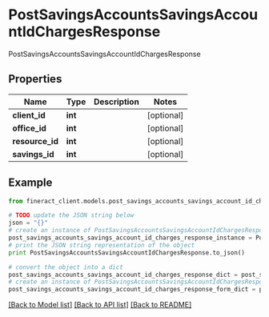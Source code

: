 # PostSavingsAccountsSavingsAccountIdChargesResponse

PostSavingsAccountsSavingsAccountIdChargesResponse

## Properties

Name | Type | Description | Notes
------------ | ------------- | ------------- | -------------
**client_id** | **int** |  | [optional] 
**office_id** | **int** |  | [optional] 
**resource_id** | **int** |  | [optional] 
**savings_id** | **int** |  | [optional] 

## Example

```python
from fineract_client.models.post_savings_accounts_savings_account_id_charges_response import PostSavingsAccountsSavingsAccountIdChargesResponse

# TODO update the JSON string below
json = "{}"
# create an instance of PostSavingsAccountsSavingsAccountIdChargesResponse from a JSON string
post_savings_accounts_savings_account_id_charges_response_instance = PostSavingsAccountsSavingsAccountIdChargesResponse.from_json(json)
# print the JSON string representation of the object
print PostSavingsAccountsSavingsAccountIdChargesResponse.to_json()

# convert the object into a dict
post_savings_accounts_savings_account_id_charges_response_dict = post_savings_accounts_savings_account_id_charges_response_instance.to_dict()
# create an instance of PostSavingsAccountsSavingsAccountIdChargesResponse from a dict
post_savings_accounts_savings_account_id_charges_response_form_dict = post_savings_accounts_savings_account_id_charges_response.from_dict(post_savings_accounts_savings_account_id_charges_response_dict)
```
[[Back to Model list]](../README.md#documentation-for-models) [[Back to API list]](../README.md#documentation-for-api-endpoints) [[Back to README]](../README.md)


